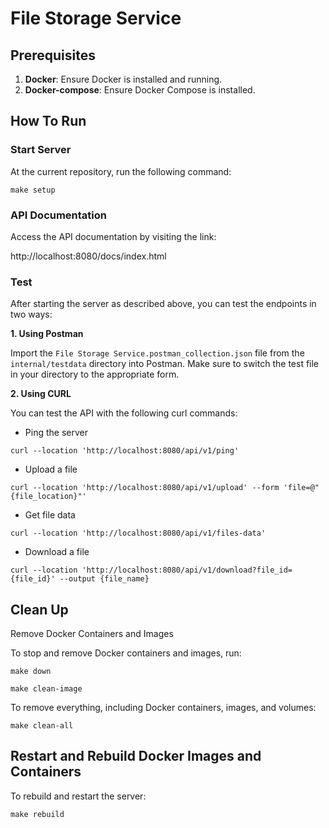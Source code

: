 # File Storage Service
## Prerequisites
1.  **Docker**: Ensure Docker is installed and running.
2.  **Docker-compose**: Ensure Docker Compose is installed.
## How To Run
### Start Server
At the current repository, run the following command:

`make setup`
### API Documentation
Access the API documentation by visiting the link: 

http://localhost:8080/docs/index.html
### Test
After starting the server as described above, you can test the endpoints in two ways:

**1. Using Postman**

Import the `File Storage Service.postman_collection.json` file from the `internal/testdata` directory into Postman.
Make sure to switch the test file in your directory to the appropriate form.

**2. Using CURL**

You can test the API with the following curl commands:

* Ping the server

`curl --location 'http://localhost:8080/api/v1/ping'`

* Upload a file

`curl --location 'http://localhost:8080/api/v1/upload' --form 'file=@"{file_location}"'`

* Get file data

`curl --location 'http://localhost:8080/api/v1/files-data'`

* Download a file

`curl --location 'http://localhost:8080/api/v1/download?file_id={file_id}' --output {file_name}`
## Clean Up
Remove Docker Containers and Images

To stop and remove Docker containers and images, run:

`make down`

`make clean-image`

To remove everything, including Docker containers, images, and volumes:

`make clean-all`
## Restart and Rebuild Docker Images and Containers
To rebuild and restart the server:

`make rebuild`
